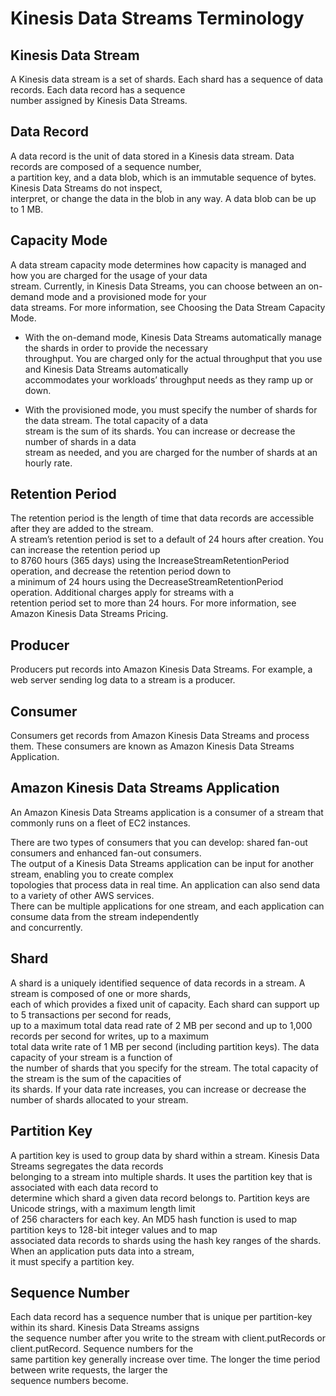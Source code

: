 # Kinesis Data Streams Terminology

## Kinesis Data Stream
A Kinesis data stream is a set of shards. Each shard has a sequence of data records. Each data record has a sequence  
number assigned by Kinesis Data Streams.

## Data Record
A data record is the unit of data stored in a Kinesis data stream. Data records are composed of a sequence number,  
a partition key, and a data blob, which is an immutable sequence of bytes. Kinesis Data Streams do not inspect,  
interpret, or change the data in the blob in any way. A data blob can be up to 1 MB.

## Capacity Mode
A data stream capacity mode determines how capacity is managed and how you are charged for the usage of your data  
stream. Currently, in Kinesis Data Streams, you can choose between an on-demand mode and a provisioned mode for your  
data streams. For more information, see Choosing the Data Stream Capacity Mode.

- With the on-demand mode, Kinesis Data Streams automatically manage the shards in order to provide the necessary  
  throughput. You are charged only for the actual throughput that you use and Kinesis Data Streams automatically  
  accommodates your workloads’ throughput needs as they ramp up or down.

- With the provisioned mode, you must specify the number of shards for the data stream. The total capacity of a data  
  stream is the sum of its shards. You can increase or decrease the number of shards in a data  
  stream as needed, and you are charged for the number of shards at an hourly rate.

## Retention Period
The retention period is the length of time that data records are accessible after they are added to the stream.  
A stream’s retention period is set to a default of 24 hours after creation. You can increase the retention period up  
to 8760 hours (365 days) using the IncreaseStreamRetentionPeriod operation, and decrease the retention period down to  
a minimum of 24 hours using the DecreaseStreamRetentionPeriod operation. Additional charges apply for streams with a  
retention period set to more than 24 hours. For more information, see Amazon Kinesis Data Streams Pricing.

## Producer
Producers put records into Amazon Kinesis Data Streams. For example, a web server sending log data to a stream is a producer.

## Consumer
Consumers get records from Amazon Kinesis Data Streams and process them. These consumers are known as Amazon Kinesis Data Streams Application.

## Amazon Kinesis Data Streams Application
An Amazon Kinesis Data Streams application is a consumer of a stream that commonly runs on a fleet of EC2 instances.

There are two types of consumers that you can develop: shared fan-out consumers and enhanced fan-out consumers.  
The output of a Kinesis Data Streams application can be input for another stream, enabling you to create complex  
topologies that process data in real time. An application can also send data to a variety of other AWS services.  
There can be multiple applications for one stream, and each application can consume data from the stream independently  
and concurrently.

## Shard
A shard is a uniquely identified sequence of data records in a stream. A stream is composed of one or more shards,  
each of which provides a fixed unit of capacity. Each shard can support up to 5 transactions per second for reads,  
up to a maximum total data read rate of 2 MB per second and up to 1,000 records per second for writes, up to a maximum  
total data write rate of 1 MB per second (including partition keys). The data capacity of your stream is a function of  
the number of shards that you specify for the stream. The total capacity of the stream is the sum of the capacities of  
its shards.
If your data rate increases, you can increase or decrease the number of shards allocated to your stream.

## Partition Key
A partition key is used to group data by shard within a stream. Kinesis Data Streams segregates the data records  
belonging to a stream into multiple shards. It uses the partition key that is associated with each data record to  
determine which shard a given data record belongs to. Partition keys are Unicode strings, with a maximum length limit  
of 256 characters for each key. An MD5 hash function is used to map partition keys to 128-bit integer values and to map  
associated data records to shards using the hash key ranges of the shards. When an application puts data into a stream,  
it must specify a partition key.

## Sequence Number
Each data record has a sequence number that is unique per partition-key within its shard. Kinesis Data Streams assigns  
the sequence number after you write to the stream with client.putRecords or client.putRecord. Sequence numbers for the  
same partition key generally increase over time. The longer the time period between write requests, the larger the  
sequence numbers become.